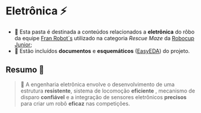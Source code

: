 # Eletrônica ⚡
- 🔋 Esta pasta é destinada a conteúdos relacionados a **eletrônica** do rôbo da equipe [Fran Robot´s](https://github.com/franrobots) utilizado na categoria *Rescue Maze* da [Robocup Junior](https://www.robocup.org/);
- 📰 Estão incluídos **documentos** e **esquemáticos** ([EasyEDA](https://easyeda.com/)) do projeto.


## Resumo 📝
> 🧰 A engenharia eletrônica envolve o desenvolvimento de uma estrutura **resistente**, sistema de locomoção **eficiente** , mecanismo de disparo **confiável** e a integração de sensores eletrônicos **precisos** para criar um robô **eficaz** nas competições.
